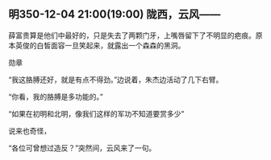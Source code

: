 ## 明350-12-04 21:00(19:00) 陇西，云风——


薛富贵算是他们中最好的，只是失去了两颗门牙，上嘴唇留下了不明显的疤痕。原本英俊的白皙面容一旦笑起来，就露出一个森森的黑洞。


勋章

“我这胳膊还好，就是有点不得劲。”边说着，朱杰边活动了几下右臂。

“你看，我的胳膊是多功能的。”

“如果在初明和北明，像我们这样的军功不知道要赏多少”

说来也奇怪，


“各位可曾想过造反？”突然间，云风来了一句。

